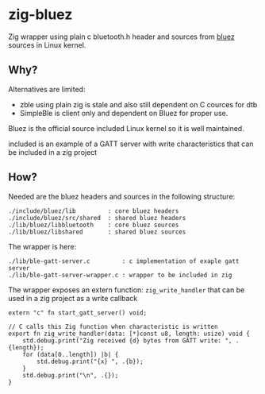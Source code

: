# zig-bluez

Zig wrapper using plain c bluetooth.h header and sources from [bluez](https://www.bluez.org/) sources in Linux kernel.

## Why?

Alternatives are limited:

* zble using plain zig is stale and also still dependent on C cources for dtb
* SimpleBle is client only and dependent on Bluez for proper use.

Bluez is the official source included Linux kernel so it is well maintained.

included is an example of a GATT server with write characteristics that can be included in a zig project

## How?

Needed are the bluez headers and sources in the following structure:

    ./include/bluez/lib         : core bluez headers
    ./include/bluez/src/shared  : shared bluez headers
    ./lib/bluez/libbluetooth    : core bluez sources
    ./lib/bluez/libshared       : shared bluez sources

The wrapper is here:

    ./lib/ble-gatt-server.c         : c implementation of exaple gatt server
    ./lib/ble-gatt-server-wrapper.c : wrapper to be included in zig

The wrapper exposes an extern function: `zig_write_handler` that can be used in a zig project as a write callback

```zig
extern "c" fn start_gatt_server() void;

// C calls this Zig function when characteristic is written
export fn zig_write_handler(data: [*]const u8, length: usize) void {
    std.debug.print("Zig received {d} bytes from GATT write: ", .{length});
    for (data[0..length]) |b| {
        std.debug.print("{x} ", .{b});
    }
    std.debug.print("\n", .{});
}
```
